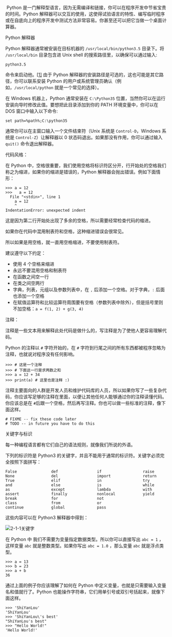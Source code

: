 ​	Python 是一门解释型语言，因为无需编译和链接，你可以在程序开发中节省宝贵的时间。Python 解释器可以交互的使用，这使得试验语言的特性、编写临时程序或在自底向上的程序开发中测试方法非常容易。你甚至还可以把它当做一个桌面计算器。 





Python 解释器

Python 解释器通常被安装在目标机器的 `/usr/local/bin/python3.5` 目录下。将 `/usr/local/bin` 目录包含进 Unix shell 的搜索路径里，以确保可以通过输入:

```
python3.5
```

命令来启动他。[[1\]](http://www.pythondoc.com/pythontutorial3/interpreter.html#id7) 由于 Python 解释器的安装路径是可选的，这也可能是其它路径，你可以联系安装 Python 的用户或系统管理员确认（例如，`/usr/local/python` 就是一个常见的选择）。

在 Windows 机器上，Python 通常安装在 `C:\Python35` 位置，当然你可以在运行安装向导时修改此值。要想把此目录添加到你的 PATH 环境变量中，你可以在 DOS 窗口中输入以下命令:

```
set path=%path%;C:\python35
```

通常你可以在主窗口输入一个文件结束符（Unix 系统是 `Control-D`，Windows 系统是 `Control-Z`）让解释器以 0 状态码退出。如果那没有作用，你可以通过输入 `quit()` 命令退出解释器。



代码风格：

在 Python 中，空格很重要，我们使用空格将标识符区分开，行开始处的空格我们称之为缩进，如果你的缩进是错误的，Python 解释器会抛出错误。例如下面情形：

```
>>> a = 12
>>>   a = 12
  File "<stdin>", line 1
    a = 12
    ^
IndentationError: unexpected indent
```

这是因为第二行开始处出现了多余的空格，所以需要经常检查代码的缩进。

如果你在代码中混用制表符和空格，这种缩进错误会很常见。

所以如果是用空格，就一直用空格缩进，不要使用制表符。

建议遵守以下约定：

- 使用 4 个空格来缩进
- 永远不要混用空格和制表符
- 在函数之间空一行
- 在类之间空两行
- 字典，列表，元组以及参数列表中，在 `,` 后添加一个空格。对于字典，`:` 后面也添加一个空格
- 在赋值运算符和比较运算符周围要有空格（参数列表中除外），但是括号里则不加空格：`a = f(1, 2) + g(3, 4)`



注释：

注释是一些文本用来解释此处代码是做什么的，写注释是为了使他人更容易理解代码。

Python 的注释以 `#` 字符开始的，在 `#` 字符到行尾之间的所有东西都被程序忽略为注释，也就说对程序没有任何影响。

```
>>> # 这是一个注释
>>> # 下面这一行是求两数之和
>>> a = 12 + 34
>>> print(a) # 这里也是注释 :)
```

注释主要面向的人群是开发人员和维护代码库的人员，所以如果你写了一些复杂代码，你应该写足够的注释在里面，以便让其他任何人能够通过你的注释读懂代码。你应该总是在 `#`后跟一个空格，然后再写注释。你也可以做一些标准的注释，像下面这样。

```
# FIXME -- fix these code later
# TODO -- in future you have to do this
```



关键字与标识

每一种编程语言都有它们自己的语法规则，就像我们所说的外语。

下列的标识符是 Python3 的关键字，并且不能用于通常的标识符。关键字必须完全按照下面拼写：

```
False               def                 if                  raise
None                del                 import              return
True                elif                in                  try
and                 else                is                  while
as                  except              lambda              with
assert              finally             nonlocal            yield
break               for                 not                 
class               from                or                  
continue            global              pass
```

这些内容可以在 Python3 解释器中得到：

![2-1-1关键字](https://doc.shiyanlou.com/document-uid82374labid2037timestamp1489480529941.png/wm)

在 Python 中 我们不需要为变量指定数据类型。所以你可以直接写出 `abc = 1` ，这样变量 `abc` 就是整数类型。如果你写出 `abc = 1.0` ，那么变量 `abc` 就是浮点类型。

```
>>> a = 13
>>> b = 23
>>> a + b
36
```

通过上面的例子你应该理解了如何在 Python 中定义变量，也就是只需要输入变量名和值就行了。Python 也能操作字符串，它们用单引号或双引号括起来，就像下面这样。

```
>>> 'ShiYanLou'
'ShiYanLou' 
>>> 'ShiYanLou\'s best' 
"ShiYanLou's best" 
>>> "Hello World!" 
'Hello World!'
```